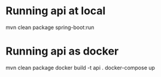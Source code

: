 # Running api at local

 mvn clean package spring-boot:run

# Running api as docker 
 mvn clean package
 docker build -t api .
 docker-compose up
